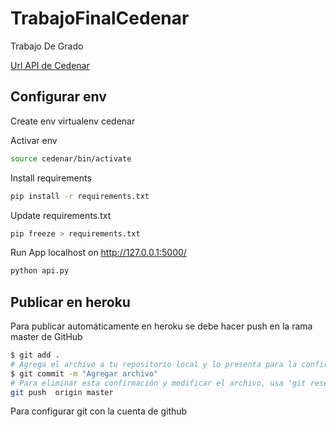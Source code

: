 # TrabajoFinalCedenar
Trabajo De Grado

[Url API de Cedenar](https://trabajofinalcedenar.herokuapp.com/)


## Configurar env

Create env
virtualenv cedenar

Activar env
```bash
source cedenar/bin/activate
```

Install requirements
```bash
pip install -r requirements.txt
```

Update requirements.txt
```bash
pip freeze > requirements.txt
```

Run App localhost on http://127.0.0.1:5000/ 
```bash
python api.py
```

## Publicar en heroku

Para publicar automáticamente en heroku se debe hacer push en la rama master de GitHub
```bash
$ git add .
# Agrega el archivo a tu repositorio local y lo presenta para la confirmación. Para deshacer un archivo, usa 'git reset HEAD YOUR-FILE'.
$ git commit -m "Agregar archivo"
# Para eliminar esta confirmación y modificar el archivo, usa 'git reset --soft HEAD~1' y confirma y agrega nuevamente el archivo.
git push  origin master
```

Para configurar git con la cuenta de github
